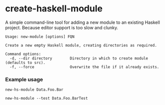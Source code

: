 # create-haskell-module

A simple command-line tool for adding a new module to an existing Haskell project. Because editor support is too slow and clunky.

```
Usage: new-module [options] FQN

Create a new empty Haskell module, creating directories as required.

Command options:
  -d, --dir directory        Directory in which to create module (defaults to src).
  -f, --force                Overwrite the file if it already exists.
```

### Example usage

```shell
new-hs-module Data.Foo.Bar
```

```shell
new-hs-module --test Data.Foo.BarTest
```
